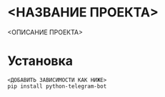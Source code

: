 # <НАЗВАНИЕ ПРОЕКТА>
<ОПИСАНИЕ ПРОЕКТА>

# Установка
```
<ДОБАВИТЬ ЗАВИСИМОСТИ КАК НИЖЕ>  
pip install python-telegram-bot
```
